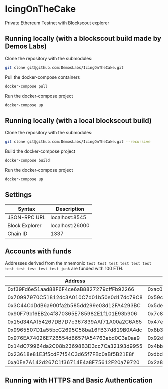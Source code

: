 # IcingOnTheCake

Private Ethereum Testnet with Blockscout explorer

## Running locally (with a blockscout build made by Demos Labs)

Clone the repository with the submodules:

```sh
git clone git@github.com:DemosLabs/IcingOnTheCake.git
```

Pull the docker-compose containers

```sh
docker-compose pull
```

Run the docker-compose project

```sh
docker-compose up
```

## Running locally (with a local blockscout build)

Clone the repository with the submodules:

```sh
git clone git@github.com:DemosLabs/IcingOnTheCake.git --recursive
```

Build the docker-compose project

```sh
docker-compose build
```

Run the docker-compose project

```sh
docker-compose up
```

## Settings

| Syntax         | Description     |
| -------------- | --------------- |
| JSON-RPC URL   | localhost:8545  |
| Block Explorer | localhost:26000 |
| Chain ID       | 1337            |

## Accounts with funds

Addresses derived from the mnemonic `test test test test test test test test test test test junk` are funded with 100 ETH.

| Address                                    | Private Key                                                        |
| ------------------------------------------ | ------------------------------------------------------------------ |
| 0xf39Fd6e51aad88F6F4ce6aB8827279cffFb92266 | 0xac0974bec39a17e36ba4a6b4d238ff944bacb478cbed5efcae784d7bf4f2ff80 |
| 0x70997970C51812dc3A010C7d01b50e0d17dc79C8 | 0x59c6995e998f97a5a0044966f0945389dc9e86dae88c7a8412f4603b6b78690d |
| 0x3C44CdDdB6a900fa2b585dd299e03d12FA4293BC | 0x5de4111afa1a4b94908f83103eb1f1706367c2e68ca870fc3fb9a804cdab365a |
| 0x90F79bf6EB2c4f870365E785982E1f101E93b906 | 0x7c852118294e51e653712a81e05800f419141751be58f605c371e15141b007a6 |
| 0x15d34AAf54267DB7D7c367839AAf71A00a2C6A65 | 0x47e179ec197488593b187f80a00eb0da91f1b9d0b13f8733639f19c30a34926a |
| 0x9965507D1a55bcC2695C58ba16FB37d819B0A4dc | 0x8b3a350cf5c34c9194ca85829a2df0ec3153be0318b5e2d3348e872092edffba |
| 0x976EA74026E726554dB657fA54763abd0C3a0aa9 | 0x92db14e403b83dfe3df233f83dfa3a0d7096f21ca9b0d6d6b8d88b2b4ec1564e |
| 0x14dC79964da2C08b23698B3D3cc7Ca32193d9955 | 0x4bbbf85ce3377467afe5d46f804f221813b2bb87f24d81f60f1fcdbf7cbf4356 |
| 0x23618e81E3f5cdF7f54C3d65f7FBc0aBf5B21E8f | 0xdbda1821b80551c9d65939329250298aa3472ba22feea921c0cf5d620ea67b97 |
| 0xa0Ee7A142d267C1f36714E4a8F75612F20a79720 | 0x2a871d0798f97d79848a013d4936a73bf4cc922c825d33c1cf7073dff6d409c6 |

## Running with HTTPS and Basic Authentication
